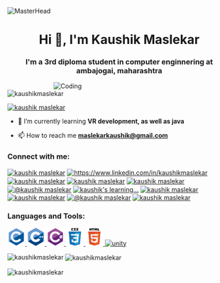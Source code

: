 ![MasterHead](https://media.istockphoto.com/vectors/programming-coding-programming-banner-vector-id623898896?k=20&m=623898896&s=170667a&w=0&h=dNIuUXtzrygGOrznIGxbkFZ2C2-4fEI5WatIM-i6VW0=)
<h1 align="center">Hi 👋, I'm Kaushik Maslekar</h1>
<h3 align="center">I'm a 3rd diploma student in computer enginnering at ambajogai, maharashtra</h3>
<img align="right" alt="Coding" width="400" src="https://cdn.dribbble.com/users/1292677/screenshots/6139167/avento_still_2x.gif">
<p align="left"> <img src="https://komarev.com/ghpvc/?username=kaushikmaslekar&label=Profile%20views&color=0e75b6&style=flat" alt="kaushikmaslekar" /> </p>

<p align="left"> <a href="https://twitter.com/kaushik maslekar" target="blank"><img src="https://img.shields.io/twitter/follow/kaushik maslekar?logo=twitter&style=for-the-badge" alt="kaushik maslekar" /></a> </p>

- 🌱 I’m currently learning **VR development, as well as java**

- 📫 How to reach me **maslekarkaushik@gmail.com**

<h3 align="left">Connect with me:</h3>
<p align="left">
<a href="https://twitter.com/kaushik maslekar" target="blank"><img align="center" src="https://raw.githubusercontent.com/rahuldkjain/github-profile-readme-generator/master/src/images/icons/Social/twitter.svg" alt="kaushik maslekar" height="30" width="40" /></a>
<a href="https://linkedin.com/in/https://www.linkedin.com/in/kaushikmaslekar" target="blank"><img align="center" src="https://raw.githubusercontent.com/rahuldkjain/github-profile-readme-generator/master/src/images/icons/Social/linked-in-alt.svg" alt="https://www.linkedin.com/in/kaushikmaslekar" height="30" width="40" /></a>
<a href="https://stackoverflow.com/users/kaushik maslekar" target="blank"><img align="center" src="https://raw.githubusercontent.com/rahuldkjain/github-profile-readme-generator/master/src/images/icons/Social/stack-overflow.svg" alt="kaushik maslekar" height="30" width="40" /></a>
<a href="https://fb.com/kaushik maslekar" target="blank"><img align="center" src="https://raw.githubusercontent.com/rahuldkjain/github-profile-readme-generator/master/src/images/icons/Social/facebook.svg" alt="kaushik maslekar" height="30" width="40" /></a>
<a href="https://instagram.com/kaushik maslekar" target="blank"><img align="center" src="https://raw.githubusercontent.com/rahuldkjain/github-profile-readme-generator/master/src/images/icons/Social/instagram.svg" alt="kaushik maslekar" height="30" width="40" /></a>
<a href="https://medium.com/@kaushik maslekar" target="blank"><img align="center" src="https://raw.githubusercontent.com/rahuldkjain/github-profile-readme-generator/master/src/images/icons/Social/medium.svg" alt="@kaushik maslekar" height="30" width="40" /></a>
<a href="https://www.youtube.com/c/kaushik's learning..." target="blank"><img align="center" src="https://raw.githubusercontent.com/rahuldkjain/github-profile-readme-generator/master/src/images/icons/Social/youtube.svg" alt="kaushik's learning..." height="30" width="40" /></a>
<a href="https://www.hackerrank.com/kaushik maslekar" target="blank"><img align="center" src="https://raw.githubusercontent.com/rahuldkjain/github-profile-readme-generator/master/src/images/icons/Social/hackerrank.svg" alt="kaushik maslekar" height="30" width="40" /></a>
<a href="https://www.leetcode.com/kaushik maslekar" target="blank"><img align="center" src="https://raw.githubusercontent.com/rahuldkjain/github-profile-readme-generator/master/src/images/icons/Social/leet-code.svg" alt="kaushik maslekar" height="30" width="40" /></a>
<a href="https://www.hackerearth.com/@kaushik maslekar" target="blank"><img align="center" src="https://raw.githubusercontent.com/rahuldkjain/github-profile-readme-generator/master/src/images/icons/Social/hackerearth.svg" alt="@kaushik maslekar" height="30" width="40" /></a>
<a href="https://auth.geeksforgeeks.org/user/kaushik maslekar" target="blank"><img align="center" src="https://raw.githubusercontent.com/rahuldkjain/github-profile-readme-generator/master/src/images/icons/Social/geeks-for-geeks.svg" alt="kaushik maslekar" height="30" width="40" /></a>
</p>

<h3 align="left">Languages and Tools:</h3>
<p align="left"> <a href="https://www.cprogramming.com/" target="_blank" rel="noreferrer"> <img src="https://raw.githubusercontent.com/devicons/devicon/master/icons/c/c-original.svg" alt="c" width="40" height="40"/> </a> <a href="https://www.w3schools.com/cpp/" target="_blank" rel="noreferrer"> <img src="https://raw.githubusercontent.com/devicons/devicon/master/icons/cplusplus/cplusplus-original.svg" alt="cplusplus" width="40" height="40"/> </a> <a href="https://www.w3schools.com/cs/" target="_blank" rel="noreferrer"> <img src="https://raw.githubusercontent.com/devicons/devicon/master/icons/csharp/csharp-original.svg" alt="csharp" width="40" height="40"/> </a> <a href="https://www.w3schools.com/css/" target="_blank" rel="noreferrer"> <img src="https://raw.githubusercontent.com/devicons/devicon/master/icons/css3/css3-original-wordmark.svg" alt="css3" width="40" height="40"/> </a> <a href="https://www.w3.org/html/" target="_blank" rel="noreferrer"> <img src="https://raw.githubusercontent.com/devicons/devicon/master/icons/html5/html5-original-wordmark.svg" alt="html5" width="40" height="40"/> </a> <a href="https://unity.com/" target="_blank" rel="noreferrer"> <img src="https://www.vectorlogo.zone/logos/unity3d/unity3d-icon.svg" alt="unity" width="40" height="40"/> </a> </p>

<p><img align="left" src="https://github-readme-stats.vercel.app/api/top-langs?username=kaushikmaslekar&show_icons=true&locale=en&layout=compact" alt="kaushikmaslekar" /></p>

<p>&nbsp;<img align="center" src="https://github-readme-stats.vercel.app/api?username=kaushikmaslekar&show_icons=true&locale=en" alt="kaushikmaslekar" /></p>

<p><img align="center" src="https://github-readme-streak-stats.herokuapp.com/?user=kaushikmaslekar&" alt="kaushikmaslekar" /></p>
